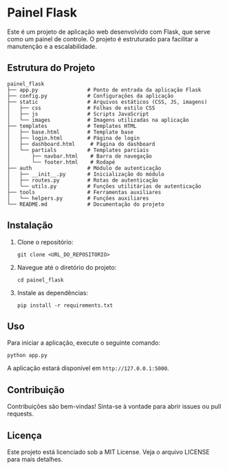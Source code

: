 # Painel Flask

Este é um projeto de aplicação web desenvolvido com Flask, que serve como um painel de controle. O projeto é estruturado para facilitar a manutenção e a escalabilidade.

## Estrutura do Projeto

```
painel_flask
├── app.py                # Ponto de entrada da aplicação Flask
├── config.py             # Configurações da aplicação
├── static                # Arquivos estáticos (CSS, JS, imagens)
│   ├── css               # Folhas de estilo CSS
│   ├── js                # Scripts JavaScript
│   └── images            # Imagens utilizadas na aplicação
├── templates             # Templates HTML
│   ├── base.html         # Template base
│   ├── login.html        # Página de login
│   ├── dashboard.html     # Página do dashboard
│   └── partials          # Templates parciais
│       ├── navbar.html    # Barra de navegação
│       └── footer.html    # Rodapé
├── auth                  # Módulo de autenticação
│   ├── __init__.py       # Inicialização do módulo
│   ├── routes.py         # Rotas de autenticação
│   └── utils.py          # Funções utilitárias de autenticação
├── tools                 # Ferramentas auxiliares
│   └── helpers.py        # Funções auxiliares
└── README.md             # Documentação do projeto
```

## Instalação

1. Clone o repositório:
   ```
   git clone <URL_DO_REPOSITORIO>
   ```
2. Navegue até o diretório do projeto:
   ```
   cd painel_flask
   ```
3. Instale as dependências:
   ```
   pip install -r requirements.txt
   ```

## Uso

Para iniciar a aplicação, execute o seguinte comando:
```
python app.py
```

A aplicação estará disponível em `http://127.0.0.1:5000`.

## Contribuição

Contribuições são bem-vindas! Sinta-se à vontade para abrir issues ou pull requests.

## Licença

Este projeto está licenciado sob a MIT License. Veja o arquivo LICENSE para mais detalhes.